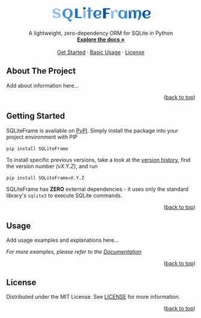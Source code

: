 <!-- PROJECT SUMMARY -->
<br />
<div align="center">
  <img src="https://github.com/Kieran-Lock/SQLiteFrame/blob/master/logo.gif" alt="Logo">
  <br />
  
  <p align="center">
    A lightweight, zero-dependency ORM for SQLite in Python
    <br />
    <a href="https://github.com/Kieran-Lock/SQLiteFrame/blob/master/DOCUMENTATION.md"><strong>Explore the docs »</strong></a>
    <br />
    <br />
    <a href="#getting-started">Get Started</a>
    ·
    <a href="#usage">Basic Usage</a>
    ·
    <a href="#license">License</a>
  </p>
</div>



<!-- ABOUT THE PROJECT -->
## About The Project

Add about information here...

<p align="right">(<a href="#readme-top">back to top</a>)</p>



<!-- GETTING STARTED -->
## Getting Started

SQLiteFrame is available on [PyPI](pypi-url). Simply install the package into your project environment with PIP
```
pip install SQLiteFrame
```

To install specific previous versions, take a look at the [version history](version-history), find the version number _(vX.Y.Z)_, and run
```
pip install SQLiteFrame=X.Y.Z
```

SQLiteFrame has **ZERO** external dependencies - it uses only the standard library's `sqlite3` to execute SQLite commands.

<p align="right">(<a href="#readme-top">back to top</a>)</p>



<!-- USAGE EXAMPLES -->
## Usage

Add usage examples and explanations here...

_For more examples, please refer to the [Documentation](docs-url)_

<p align="right">(<a href="#readme-top">back to top</a>)</p>



<!-- LICENSE -->
## License

Distributed under the MIT License. See [LICENSE](license-url) for more information.

<p align="right">(<a href="#readme-top">back to top</a>)</p>



<!-- MARKDOWN LINKS & IMAGES -->
[pypi-url]: https://pypi.org/project/SQLiteFrame
[docs-url]: https://github.com/Kieran-Lock/SQLiteFrame/blob/master/DOCUMENTATION.md
[license-url]: https://github.com/Kieran-Lock/SQLiteFrame/blob/master/LICENSE
